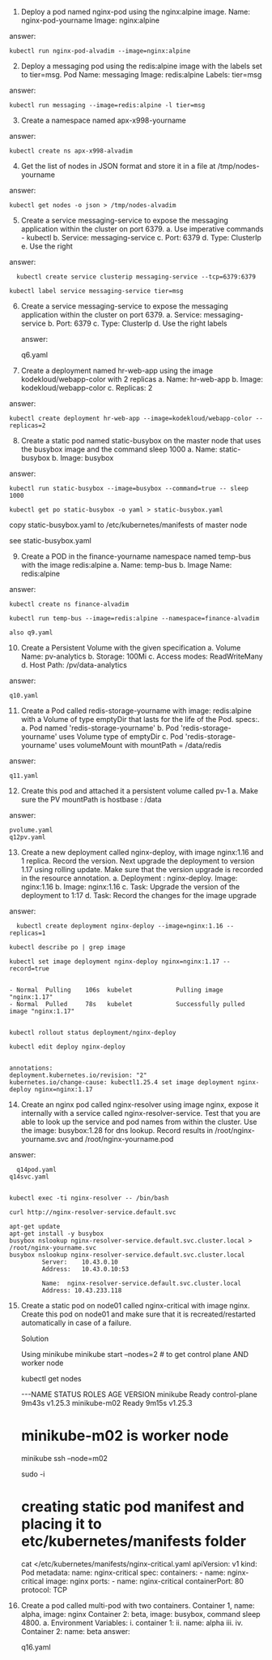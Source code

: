 1. Deploy a pod named nginx-pod using the nginx:alpine image.
    Name: nginx-pod-yourname
    Image: nginx:alpine
	
  answer:  
  
    kubectl run nginx-pod-alvadim --image=nginx:alpine

2. Deploy a messaging pod using the redis:alpine image with the labels set to tier=msg.
    Pod Name: messaging
    Image: redis:alpine
    Labels: tier=msg

  answer:  
  
    kubectl run messaging --image=redis:alpine -l tier=msg 

3. Create a namespace named apx-x998-yourname

  answer: 
  
    kubectl create ns apx-x998-alvadim 

4. Get the list of nodes in JSON format and store it in a file at /tmp/nodes-yourname

  answer: 
  
    kubectl get nodes -o json > /tmp/nodes-alvadim

5. Create a service messaging-service to expose the messaging application within the
cluster on port 6379.
a. Use imperative commands - kubectl
b. Service: messaging-service
c. Port: 6379
d. Type: ClusterIp
e. Use the right 

  answer:
	
	  kubectl create service clusterip messaging-service --tcp=6379:6379

    kubectl label service messaging-service tier=msg

6. Create a service messaging-service to expose the messaging application within the
cluster on port 6379.
a. Service: messaging-service
b. Port: 6379
c. Type: ClusterIp
d. Use the right labels

	answer:  
    
    q6.yaml

7. Create a deployment named hr-web-app using the image kodekloud/webapp-color
with 2 replicas
a. Name: hr-web-app
b. Image: kodekloud/webapp-color
c. Replicas: 2

  answer:  
  
    kubectl create deployment hr-web-app --image=kodekloud/webapp-color --replicas=2


8. Create a static pod named static-busybox on the master node that uses the busybox
image and the command sleep 1000
a. Name: static-busybox
b. Image: busybox

  answer: 

    kubectl run static-busybox --image=busybox --command=true -- sleep 1000 

    kubectl get po static-busybox -o yaml > static-busybox.yaml 

  copy static-busybox.yaml to /etc/kubernetes/manifests of master node

  see static-busybox.yaml


9. Create a POD in the finance-yourname namespace named temp-bus with the image
redis:alpine
a. Name: temp-bus
b. Image Name: redis:alpine

  answer:  
 
    kubectl create ns finance-alvadim

    kubectl run temp-bus --image=redis:alpine --namespace=finance-alvadim

    also q9.yaml

10. Create a Persistent Volume with the given specification
a. Volume Name: pv-analytics
b. Storage: 100Mi
c. Access modes: ReadWriteMany
d. Host Path: /pv/data-analytics

  answer: 	

    q10.yaml

11. Create a Pod called redis-storage-yourname with image: redis:alpine with a Volume
of type emptyDir that lasts for the life of the Pod. specs:.
a. Pod named 'redis-storage-yourname'
b. Pod 'redis-storage-yourname' uses Volume type of emptyDir
c. Pod 'redis-storage-yourname' uses volumeMount with mountPath =
/data/redis

  answer:  

    q11.yaml

12. Create this pod and attached it a persistent volume called pv-1
a. Make sure the PV mountPath is hostbase : /data

  answer:  

    pvolume.yaml  
    q12pv.yaml 

13. Create a new deployment called nginx-deploy, with image nginx:1.16 and 1 replica.
Record the version. Next upgrade the deployment to version 1.17 using rolling
update. Make sure that the version upgrade is recorded in the resource annotation.
a. Deployment : nginx-deploy. Image: nginx:1.16
b. Image: nginx:1.16
c. Task: Upgrade the version of the deployment to 1:17
d. Task: Record the changes for the image upgrade

  answer:

	  kubectl create deployment nginx-deploy --image=nginx:1.16 --replicas=1

    kubectl describe po | grep image

    kubectl set image deployment nginx-deploy nginx=nginx:1.17 --record=true


    - Normal  Pulling    106s  kubelet            Pulling image "nginx:1.17"
    - Normal  Pulled     78s   kubelet            Successfully pulled image "nginx:1.17"        


    kubectl rollout status deployment/nginx-deploy

    kubectl edit deploy nginx-deploy


    annotations:
    deployment.kubernetes.io/revision: "2"
    kubernetes.io/change-cause: kubectl1.25.4 set image deployment nginx-deploy nginx=nginx:1.17

14. Create an nginx pod called nginx-resolver using image nginx, expose it internally
with a service called nginx-resolver-service. Test that you are able to look up the
service and pod names from within the cluster. Use the image: busybox:1.28 for dns
lookup. Record results in /root/nginx-yourname.svc and /root/nginx-yourname.pod

  answer:

	  q14pod.yaml
    q14svc.yaml


    kubectl exec -ti nginx-resolver -- /bin/bash

    curl http://nginx-resolver-service.default.svc

    apt-get update
    apt-get install -y busybox
    busybox nslookup nginx-resolver-service.default.svc.cluster.local > /root/nginx-yourname.svc 
    busybox nslookup nginx-resolver-service.default.svc.cluster.local
             Server:	10.43.0.10
             Address:	10.43.0.10:53

             Name:	nginx-resolver-service.default.svc.cluster.local
             Address: 10.43.233.118

15. Create a static pod on node01 called nginx-critical with image nginx. Create this pod
on node01 and make sure that it is recreated/restarted automatically in case of a
failure.

  	﻿Solution

	Using minikube
	minikube start –nodes=2      # to get control plane AND worker node

	kubectl get nodes

	---NAME           STATUS   ROLES           AGE     VERSION
	    minikube       Ready    control-plane   9m43s   v1.25.3
	    minikube-m02   Ready    <none>          9m15s   v1.25.3

	# minikube-m02 is worker node

	minikube ssh –node=m02
  
	sudo -i

	# creating static pod manifest and placing it to etc/kubernetes/manifests folder

	cat <<EOF >/etc/kubernetes/manifests/nginx-critical.yaml
	apiVersion: v1
	kind: Pod
	metadata:
	  name: nginx-critical
	spec:
	  containers:
	    - name: nginx-critical
	      image: nginx
	      ports:
	        - name: nginx-critical
	          containerPort: 80
	          protocol: TCP

16. Create a pod called multi-pod with two containers.
Container 1, name: alpha, image: nginx
Container 2: beta, image: busybox, command sleep 4800.
a. Environment Variables:
i.
container 1:
ii.
name: alpha
iii.
iv.
Container 2:
name: beta
  answer:

	  q16.yaml
